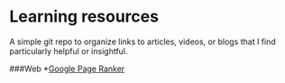 # Learning resources

A simple git repo to organize links to articles, videos, or blogs that I find particularly helpful or insightful.

###Web
*[Google Page Ranker](http://www.ams.org/publicoutreach/feature-column/fcarc-pagerank)


